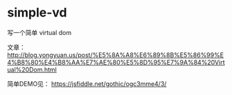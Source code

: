 # simple-vd
写一个简单 virtual dom

文章：http://blog.yongyuan.us/post/%E5%8A%A8%E6%89%8B%E5%86%99%E4%B8%80%E4%B8%AA%E7%AE%80%E5%8D%95%E7%9A%84%20Virtual%20Dom.html

简单DEMO见： https://jsfiddle.net/gothic/ogc3mme4/3/
